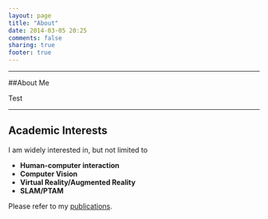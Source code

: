 ```yaml
---
layout: page
title: "About"
date: 2014-03-05 20:25
comments: false
sharing: true
footer: true
---
```

-----------------------
##About Me

Test

------------------------
## Academic Interests


I am widely interested in, but not limited to   

* **Human-computer interaction**  
* **Computer Vision**
* **Virtual Reality/Augmented Reality**
* **SLAM/PTAM**

Please refer to my [publications]({{BASE_PATH}}/publications).

